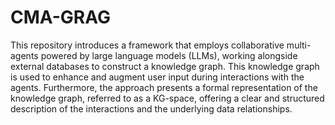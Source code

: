 # CMA-GRAG
This repository introduces a framework that employs collaborative multi-agents powered by large language models (LLMs), working alongside external databases to construct a knowledge graph. This knowledge graph is used to enhance and augment user input during interactions with the agents. Furthermore, the approach presents a formal representation of the knowledge graph, referred to as a $\text{KG}$-space, offering a clear and structured description of the interactions and the underlying data relationships.


